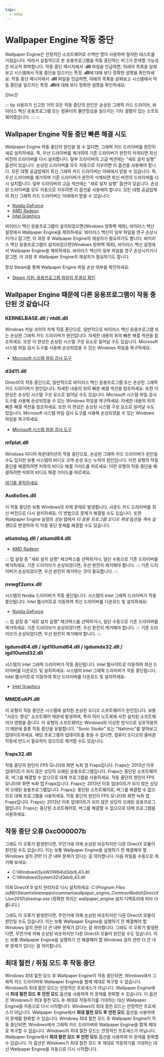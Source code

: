 ```yaml
---
tags:
  - mdmp
---
```


# Wallpaper Engine 작동 중단

Wallpaper Engine은 안정적인 소프트웨어로 수백만 명이 사용하며 철저한 테스트를 거쳤습니다. 따라서 실질적으로 본 응용프로그램을 작동 중단하는 버그가 존재할 가능성은 비교적 희박합니다. 작동 중단 메시지에서 **.dll** 파일을 언급하면, 아래의 목록을 살펴보고 시스템에서 작동 중단을 일으키는 특정 **.dll**에 대해 보다 정확한 설명을 확인하세요: 작동 중단 메시지에서 **.dll** 파일을 언급하면, 아래의 목록을 살펴보고 시스템에서 작동 중단을 일으키는 특정 **.dll**에 대해 보다 정확한 설명을 확인하세요:

[[toc]]

::: tip 사용자가 신고한 거의 모든 작동 중단의 원인은 손상된 그래픽 카드 드라이브, 바이러스 백신 응용프로그램 또는 컴퓨터의 불안정성을 일으키는 기타 결함이 있는 소프트웨어였습니다. ::: :::

## Wallpaper Engine 작동 중단 빠른 해결 시도

Wallpaper Engine 작동 중단의 원인을 알 수 없다면, 그래픽 카드 드라이버를 완전히 새로 설치하세요. 즉, 우선 드라이버를 제거하여 기존 드라이버가 완전히 삭제되면 최신 버전의 드라이버를 다시 설치합니다. 일부 드라이버의 고급 섹션에는 "새로 설치 실행" 옵션이 있습니다. 손상된 드라이버를 모두 자동으로 지우려면 이 옵션을 사용해야 합니다. 모든 대형 공급업체의 최신 그래픽 카드 드라이버는 아래에서 받을 수 있습니다: 즉, 우선 드라이버를 제거하여 기존 드라이버가 완전히 삭제되면 최신 버전의 드라이버를 다시 설치합니다. 일부 드라이버의 고급 섹션에는 "새로 설치 실행" 옵션이 있습니다. 손상된 드라이버를 모두 자동으로 지우려면 이 옵션을 사용해야 합니다. 모든 대형 공급업체의 최신 그래픽 카드 드라이버는 아래에서 받을 수 있습니다:

* [Nvidia GeForce](https://www.nvidia.com/Download/index.aspx)
* [AMD Radeon](https://www.amd.com/support)
* [Intel Graphics](https://downloadcenter.intel.com/product/80939/Graphics-Drivers)

바이러스 백신 응용프로그램이 설치되었으면(Windows 방화벽 제외), 바이러스 백신 설정에서 Wallpaper Engine을 제외하세요. 바이러스 백신이 일부 파일을 영구 손상시키거나 잠그면, 이 과정 후 Wallpaper Engine의 재설치가 필요하기도 합니다. 바이러스 백신 응용프로그램이 설치되었으면(Windows 방화벽 제외), 바이러스 백신 설정에서 Wallpaper Engine을 제외하세요. 바이러스 백신이 일부 파일을 영구 손상시키거나 잠그면, 이 과정 후 Wallpaper Engine의 재설치가 필요하기도 합니다.

항상 Steam을 통해 Wallpaper Engine 파일 손상 여부를 확인하세요:

* [Steam 지원: 응용프로그램 파일의 무결성 확인](https://support.steampowered.com/kb_article.php?ref=2037-QEUH-3335)

## Wallpaper Engine 때문에 다른 응용프로그램이 작동 중단된 것 같습니다

### KERNELBASE.dll / ntdll.dll

Windows 커널 코어의 자체 작동 중단으로, 일반적으로 바이러스 백신 응용프로그램 또는 손상된 그래픽 카드 드라이버가 원인입니다. 자세한 내용의 위의 빠른 해결 섹션을 참조하세요. 또한 이 현상은 손상된 시스템 구성 요소로 일어날 수도 있습니다. Microsoft 시스템 파일 검사 도구를 사용해 손상되었을 수 있는 Windows 파일을 복구하세요:

* [Microsoft 시스템 파일 검사 도구](https://support.microsoft.com/en-us/help/929833/use-the-system-file-checker-tool-to-repair-missing-or-corrupted-system)

### d3d11.dll

DirectX의 작동 중단으로, 일반적으로 바이러스 백신 응용프로그램 또는 손상된 그래픽 카드 드라이버가 원인입니다. 자세한 내용의 위의 빠른 해결 섹션을 참조하세요. 또한 이 현상은 손상된 시스템 구성 요소로 일어날 수도 있습니다. Microsoft 시스템 파일 검사 도구를 사용해 손상되었을 수 있는 Windows 파일을 복구하세요: 자세한 내용의 위의 빠른 해결 섹션을 참조하세요. 또한 이 현상은 손상된 시스템 구성 요소로 일어날 수도 있습니다. Microsoft 시스템 파일 검사 도구를 사용해 손상되었을 수 있는 Windows 파일을 복구하세요:

* [Microsoft 시스템 파일 검사 도구](https://support.microsoft.com/en-us/help/929833/use-the-system-file-checker-tool-to-repair-missing-or-corrupted-system)

### mfplat.dll

Windows 미디어 파운데이션의 작동 중단으로, 손상된 그래픽 카드 드라이버가 원인일 수도 있지만 보통 시스템의 비디오 코덱 손상 또는 누락이 원인입니다. 이런 유형의 작동 중단을 해결하려면 저희의 비디오 해결 가이드를 따르세요: 이런 유형의 작동 중단을 해결하려면 저희의 비디오 해결 가이드를 따르세요:

[여기를 클릭하세요](/noshow/notplaying.html)

### AudioSes.dll

이 작동 중단은 보통 Windows의 자체 문제로 발생합니다. 사운드 카드 드라이버를 최신 버전으로 다시 설치하세요. 이 방법으로 문제가 해결될 수도 있습니다. 또한 Wallpaper Engine 설정의 *성능* 탭에서 *타 응용 프로그램 오디오 재생* 옵션을 *계속 실행*으로 변경하여 이 작동 중단 문제를 해결할 수도 있습니다.

### atiumdag.dll / atiumd64.dll

* [AMD Radeon](https://www.amd.com/support)

::: 팁 설정 중 "새로 설치 실행" 체크박스를 선택하거나, 일단 수동으로 기존 드라이버를 제거하세요. 기존 드라이브가 손상되었다면, 우선 완전히 제거해야 합니다. ::: 기존 드라이버가 손상되었으면, 우선 완전히 제거하는 것이 중요합니다. :::

### nvwgf2umx.dll

시스템의 Nvidia 드라이버가 작동 중단됩니다. 시스템의 Intel 그래픽 드라이버가 작동 중단됩니다. Intel 웹사이트로 이동하여 최신 드라이버를 다운로드 및 설치하세요:

* [Nvidia GeForce](https://www.nvidia.com/Download/index.aspx)

::: 팁 설정 중 "새로 설치 실행" 체크박스를 선택하거나, 일단 수동으로 기존 드라이버를 제거하세요. 기존 드라이브가 손상되었다면, 우선 완전히 제거해야 합니다. ::: 기존 드라이브가 손상되었다면, 우선 완전히 제거해야 합니다. :::

### igdumd64.dll / igd10umd64.dll / igdumdx32.dll / igd10umd32.dll

시스템의 Intel 그래픽 드라이버가 작동 중단됩니다. Intel 웹사이트로 이동하여 최신 드라이버를 다운로드 및 설치하세요: 시스템의 Intel 그래픽 드라이버가 작동 중단됩니다. Intel 웹사이트로 이동하여 최신 드라이버를 다운로드 및 설치하세요:

* [Intel Graphics](https://downloadcenter.intel.com/product/80939/Graphics-Drivers)


### MMDEvAPI.dll

이 유형의 작동 중단은 시스템에 설치된 손상된 오디오 소프트웨어가 원인입니다. 보통 "사운드 향상" 소프트웨어 때문에 발생하며, 특히 여러 노트북에 사전 설치된 소프트웨어가 영향을 줍니다. 이 유형의 소프트웨어는 Windows와 이상한 방식으로 상호작용하기 때문에 종종 작동 중단을 유발합니다. "Sonic Studio" 또는 "Nahimic"를 찾아보고 업데이트하세요. 해당 프로그램의 업데이트를 찾을 수 없다면, 컴퓨터 오디오의 올바른 작동에 반드시 필요하지 않으므로 제거할 수도 있습니다.

### fraps32.dll

작동 중단의 원인이 FPS 모니터와 화면 녹화 앱 Fraps입니다. Fraps는 2013년 이후 업데이트가 되지 않은 상당히 오래된 응용프로그램입니다. Fraps는 중단된 소프트웨어로, 버그를 해결할 수 없으므로 대체 프로그램을 사용하세요. 작동 중단의 원인이 FPS 모니터와 화면 녹화 앱 Fraps입니다. Fraps는 2013년 이후 업데이트가 되지 않은 상당히 오래된 응용프로그램입니다. Fraps는 중단된 소프트웨어로, 버그를 해결할 수 없으므로 대체 프로그램을 사용하세요. 작동 중단의 원인이 FPS 모니터와 화면 녹화 앱 Fraps입니다. Fraps는 2013년 이후 업데이트가 되지 않은 상당히 오래된 응용프로그램입니다. Fraps는 중단된 소프트웨어로, 버그를 해결할 수 없으므로 대체 프로그램을 사용하세요.

## 작동 중단 오류 0xc000007b

그래도 이 오류가 발생한다면, 무언가에 의해 손상된 비슷하지만 다른 DirectX 모듈이 원인일 수도 있습니다. 이는 보통 Wallpaper Engine을 실행하기 전 해결해야 할 Windows 설치 관련 더 큰 내부 문제가 있다는 걸 의미합니다. 다음 파일을 수동으로 제거해 보세요:

* C:\Windows\SysWOW64\d3dx9_43.dll
* C:\Windows\System32\d3dx9_43.dll

이제 DirectX 9 설치 관리자로 다시 설치하세요: *C:\Program Files (x86)\Steam\steamapps\common\wallpaper_engine\_CommonRedist\DirectX\Jun2010\dxsetup.exe* (정확한 위치는 wallpaper_engine 설치 디렉토리에 따라 다릅니다.)

그래도 이 오류가 발생한다면, 무언가에 의해 손상된 비슷하지만 다른 DirectX 모듈이 원인일 수도 있습니다. 이는 보통 Wallpaper Engine을 실행하기 전 해결해야 할 Windows 설치 관련 더 큰 내부 문제가 있다는 걸 의미합니다. 그래도 이 오류가 발생한다면, 무언가에 의해 손상된 비슷하지만 다른 DirectX 모듈이 원인일 수도 있습니다. 이는 보통 Wallpaper Engine을 실행하기 전 해결해야 할 Windows 설치 관련 더 큰 내부 문제가 있다는 걸 의미합니다.

## 최대 절전 / 취침 모드 후 작동 중단

Windows 최대 절전 모드 후 Wallpaper Engine이 작동 중단되면, Windows에서 그래픽 카드 드라이버와 Wallpaper Engine을 함께 제대로 복구할 수 없습니다. Windows의 최대 절전 모드는 안정적인 프로세스가 아닙니다. Wallpaper Engine에서 **최대 절전 모드 후 안전 모드** 옵션을 사용하여 이 문제를 완화할 수 있습니다. 이 옵션은 Windows가 최대 절전 모드 후 제대로 작동하기를 기대하는 대신 Wallpaper Engine을 자동으로 다시 시작합니다. Windows의 최대 절전 모드는 안정적인 프로세스가 아닙니다. Wallpaper Engine에서 **최대 절전 모드 후 안전 모드** 옵션을 사용하여 이 문제를 완화할 수 있습니다. Windows 최대 절전 모드 후 Wallpaper Engine이 작동 중단되면, Windows에서 그래픽 카드 드라이버와 Wallpaper Engine을 함께 제대로 복구할 수 없습니다. Windows의 최대 절전 모드는 안정적인 프로세스가 아닙니다. Wallpaper Engine에서 **최대 절전 모드 후 안전 모드** 옵션을 사용하여 이 문제를 완화할 수 있습니다. 이 옵션은 Windows가 최대 절전 모드 후 제대로 작동하기를 기대하는 대신 Wallpaper Engine을 자동으로 다시 시작합니다.